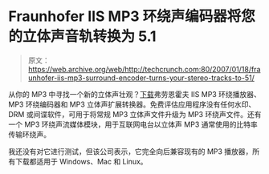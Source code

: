 # Fraunhofer IIS MP3 环绕声编码器将您的立体声音轨转换为 5.1 

> 原文：<https://web.archive.org/web/http://techcrunch.com:80/2007/01/18/fraunhofer-iis-mp3-surround-encoder-turns-your-stereo-tracks-to-51/>

从你的 MP3 中寻找一个新的立体声壮观？[下载](https://web.archive.org/web/20160118201900/http://www.mp3surround.com/)弗劳恩霍夫 IIS MP3 环绕播放器、MP3 环绕编码器和 MP3 立体声扩展转换器。免费评估应用程序没有任何水印、DRM 或间谍软件，可用于将常规 MP3 立体声文件升级为 MP3 环绕声文件。还有一个 MP3 环绕声流媒体模块，用于互联网电台以立体声 MP3 通常使用的比特率传输环绕声。

我还没有对它进行测试，但该公司表示，它完全向后兼容现有的 MP3 播放器，所有下载都适用于 Windows、Mac 和 Linux。